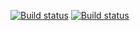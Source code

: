 [![Build status](https://ci.appveyor.com/api/projects/status/mh6m9j9v8bdkafop?svg=true)](https://ci.appveyor.com/project/EvgeniiaSanochkina/selenide-1)
[![Build status](https://ci.appveyor.com/api/projects/status/mh6m9j9v8bdkafop/branch/main?svg=true)](https://ci.appveyor.com/project/EvgeniiaSanochkina/selenide-1/branch/main)
